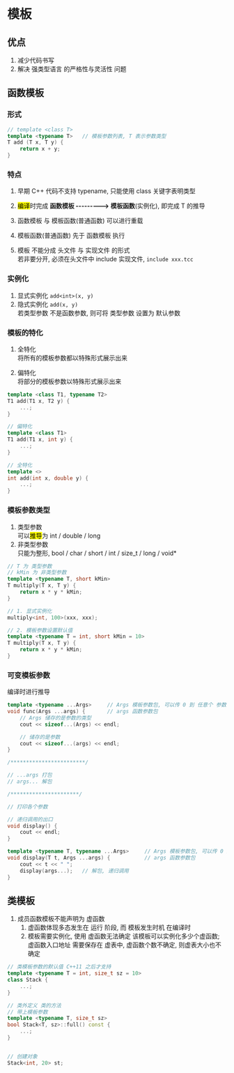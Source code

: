 # 模板

## 优点

1. 减少代码书写
2. 解决 强类型语言 的严格性与灵活性 问题

## 函数模板

### 形式

```c++
// template <class T>
template <typename T>   // 模板参数列表, T 表示参数类型
T add (T x, T y) {
    return x + y;
}
```

### 特点

1. 早期 C++ 代码不支持 typename, 只能使用 class 关键字表明类型

2. <mark>编译</mark>时完成 **函数模板 ---------> 模板函数**(实例化), 即完成 T 的推导

3. 函数模板 与 模板函数(普通函数) 可以进行重载
4. 模板函数(普通函数) 先于 函数模板 执行

5. 模板 不能分成 头文件 与 实现文件 的形式  
    若非要分开, 必须在头文件中 include 实现文件, `include xxx.tcc`

### 实例化

1. 显式实例化 `add<int>(x, y)`
2. 隐式实例化 `add(x, y)`  
    若类型参数 不是函数参数, 则可将 类型参数 设置为 默认参数

### 模板的特化

1. 全特化  
    将所有的模板参数都以特殊形式展示出来

2. 偏特化  
    将部分的模板参数以特殊形式展示出来

```c++
template <class T1, typename T2> 
T1 add(T1 x, T2 y) {
    ...;
}

// 偏特化
template <class T1>
T1 add(T1 x, int y) {
    ...;
}

// 全特化
template <>
int add(int x, double y) {
    ...;
}
```

### 模板参数类型

1. 类型参数  
    可以<mark>推导</mark>为 int / double / long
2. 非类型参数  
    只能为整形, bool / char / short / int / size_t / long / void*

```c++
// T 为 类型参数
// kMin 为 非类型参数
template <typename T, short kMin> 
T multiply(T x, T y) {
    return x * y * kMin;
}

// 1. 显式实例化
multiply<int, 100>(xxx, xxx);

// 2. 模板参数设置默认值
template <typename T = int, short kMin = 10> 
T multiply(T x, T y) {
    return x * y * kMin;
}
```

### 可变模板参数

编译时进行推导

```c++
template <typename ...Args>     // Args 模板参数包, 可以传 0 到 任意个 参数
void func(Args ...args) {       // args 函数参数包
    // Args 储存的是参数的类型
    cout << sizeof...(Args) << endl;

    // 储存的是参数
    cout << sizeof...(args) << endl;
}

/************************/

// ...args 打包
// args... 解包

/**********************/

// 打印各个参数

// 递归调用的出口
void display() {
    cout << endl;
}

template <typename T, typename ...Args>     // Args 模板参数包, 可以传 0 到 任意个 参数
void display(T t, Args ...args) {           // args 函数参数包
    cout << t << " ";
    display(args...);   // 解包, 递归调用
}
```

## 类模板

1. 成员函数模板不能声明为 虚函数  
    1. 虚函数体现多态发生在 运行 阶段, 而 模板发生时机 在编译时
    2. 模板需要实例化, 使用 虚函数无法确定 该模板可以实例化多少个虚函数; 虚函数入口地址 需要保存在 虚表中, 虚函数个数不确定, 则虚表大小也不确定

```c++
// 类模板参数的默认值 C++11 之后才支持
template <typename T = int, size_t sz = 10>
class Stack {
    ...;
}

// 类外定义 类的方法
// 带上模板参数
template <typename T, size_t sz>
bool Stack<T, sz>::full() const {
    ...;
}


// 创建对象
Stack<int, 20> st;
```
